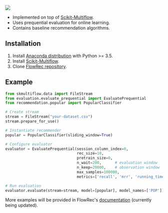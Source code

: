 <img src="https://github.com/flowrec/flowrec/blob/master/FlowRec.png">

<!---# FlowRec
**Prototyping Session-based Recommender Systems in Streaming Mode.**-->

 - Implemented on top of [Scikit-Multiflow](https://scikit-multiflow.github.io/).
 - Uses prequential evaluation for online learning.
 - Contains baseline recommendation algorithms.
 
## Installation
 1. Install [Anaconda distribution](https://www.anaconda.com/distribution/) with Python >= 3.5.
 2. Install [Scikit-Multiflow](https://scikit-multiflow.github.io/scikit-multiflow/installation.html).
 3. Clone [FlowRec repository](https://github.com/paraschakis/flowrec.git).
 
## Example
```Python
from skmultiflow.data import FileStream
from evaluation.evaluate_prequential import EvaluatePrequential
from recommendation.popular import PopularClassifier

# Create stream
stream = FileStream("your-dataset.csv")
stream.prepare_for_use()

# Instantiate recommender
popular = PopularClassifier(sliding_window=True)

# Configure evaluator
evaluator = EvaluatePrequential(session_column_index=0,
                                rec_size=10,
                                pretrain_size=0,
                                n_wait=200,      # evaluation window
                                n_keep=20000,    # observation window
                                max_samples=100000,
                                metrics=['recall', 'mrr', 'running_time'])

# Run evaluation
evaluator.evaluate(stream=stream, model=[popular], model_names=['POP'])

```
 
More examples will be provided in FlowRec's [documentation](https://flowrec.readthedocs.io) (currently being updated).